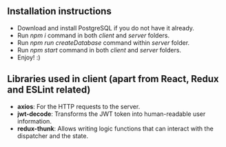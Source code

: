 ## Installation instructions
- Download and install PostgreSQL if you do not have it already.
- Run _npm i_ command in both _client_ and _server_ folders.
- Run _npm run createDatabase_ command within _server_ folder.
- Run _npm start_ command in both _client_ and _server_ folders.
- Enjoy! :)

## Libraries used in client (apart from React, Redux and ESLint related)
- **axios**: For the HTTP requests to the server.
- **jwt-decode**: Transforms the JWT token into human-readable user information.
- **redux-thunk**: Allows writing logic functions that can interact with the dispatcher and the state.